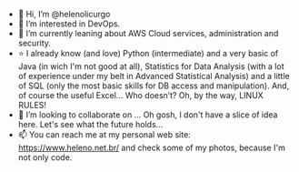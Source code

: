 - 👋 Hi, I’m @helenolicurgo
- 👀 I’m interested in DevOps.
- 🌱 I’m currently leaning about AWS Cloud services, administration and security.
- :star: I already know (and love) Python (intermediate) and a very basic of Java (in wich I'm not good at all), Statistics for Data Analysis (with a lot of experience under my belt in Advanced Statistical Analysis) and a little of SQL (only the most basic skills for DB access and manipulation). And, of course the useful Excel... Who doesn’t? Oh, by the way, LINUX RULES!
- 💞️ I’m looking to collaborate on ... Oh gosh, I don't have a slice of idea here. Let's see what the future holds...
- 📫 You can reach me at my personal web site: https://www.heleno.net.br/ and check some of my photos, because I'm not only code.

<!---
helenolicurgo/helenolicurgo is a ✨ special ✨ repository because its `README.md` (this file) appears on your GitHub profile.
You can click the Preview link to take a look at your changes.
--->

